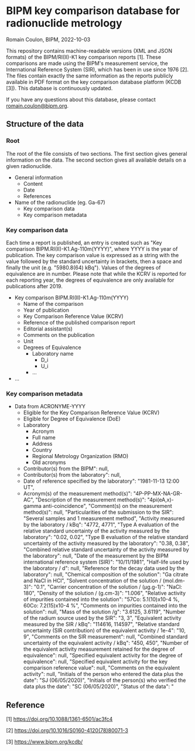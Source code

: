 # BIPM key comparison database for radionuclide metrology

Romain Coulon, BIPM, 2022-10-03

This repository contains machine-readable versions (XML and JSON formats) of the BIPM/RI(II)-K1 key comparison reports [1].
These comparisons are made using the BIPM's measurement service, the International Reference System (SIR), which has been in use since 1976 [2].
The files contain exactly the same information as the reports publicly available in PDF format on the key comparison database platform (KCDB [3]). This database is continuously updated.

If you have any questions about this database, please contact romain.coulon@bipm.org.

## Structure of the data

### Root 

The root of the file consists of two sections. The first section gives general information on the data. The second section gives all available details on a given radionuclide.

* General information
  - Content
  - Date
  - References
* Name of the radionuclide (eg. Ga-67)
  - Key comparison data
  - Key comparison metadata

### Key comparison data

Each time a report is published, an entry is created such as "Key comparison BIPM.RI(II)-K1.Ag-110m(YYYY)", where YYYY is the year of publication. The key comparison value is expressed as a string with the value followed by the standard uncertainty in brackets, then a space and finally the unit (e.g. "5980.8(64) kBq"). Values of the degrees of equivalence are in number. Please note that while the KCRV is reported for each reporting year, the degrees of equivalence are only available for publications after 2019. 

* Key comparison BIPM.RI(II)-K1.Ag-110m(YYYY)
  - Name of the comparison
  - Year of publication
  - Key Comparison Reference Value (KCRV)
  - Reference of the published comparison report
  - Editorial assistant(s)
  - Comments on the publication
  - Unit
  - Degrees of Equivalence
    - Laboratory name
      - D_i
      - U_i
    - ...
*  ... 

### Key comparison metadata





* Data from ACRONYME-YYYY
  - Eligible for the Key Comparison Reference Value (KCRV)
  - Eligible for Degree of Equivalence (DoE)
  - Laboratory
    - Acronym
    - Full name
    - Address
    - Country
    - Regional Metrology Organization (RMO)
    - Old acronyms
  - Contributor(s) from the BIPM": null,
  - Contributor(s) from the laboratory": null,
  - Date of reference specified by the laboratory": "1981-11-13 12:00 UT",
  - Acronym(s) of the measurement method(s)": "4P-PP-MX-NA-GR-AC",
        "Description of the measurement method(s)": "4pi(eA,x)-gamma anti-coincidence",
        "Comment(s) on the measurement method(s)": null,
        "Particularities of the submission to the SIR": "Several samples and 1 measurement method",
        "Activity measured by the laboratory / kBq": "4772, 4771",
        "Type A evaluation of the relative standard uncertainty of the activity measured by the laboratory": "0.02, 0.02",
        "Type B evaluation of the relative standard uncertainty of the activity measured by the laboratory": "0.38, 0.38",
        "Combined relative standard uncertainty of the activity measured by the laboratory": null,
        "Date of the measurement by the BIPM international reference system (SIR)": "10/11/1981",
        "Half-life used by the laboratory / d": null,
        "Reference for the decay data used by the laboratory": null,
        "Chemical composition of the solution": "Ga citrate and NaCl in HCl",
        "Solvent concentration of the solution / (mol.dm-3)": "0.1",
        "Carrier concentration of the solution / (µg.g-1)": "NaCl: 180",
        "Density of the solution / (g.cm-3)": "1.006",
        "Relative activity of impurities contained into the solution": "57Co: 5.1(10)x10-4 %, 60Co: 7.2(15)x10-4 %",
        "Comments on impurities contained into the solution": null,
        "Mass of the solution /g": "3.6125, 3.6119",
        "Number of the radium source used by the SIR": "3, 3",
        "Equivalent activity measured by the SIR / kBq": "114616, 114597",
        "Relative standard uncertainty (SIR contribution) of the equivalent activity / 1e-4": "10, 9",
        "Comments on the SIR measurement": null,
        "Combined standard uncertainty of the equivalent activity / kBq": "450, 450",
        "Number of the equivalent activity measurement retained for the degree of equivalence": null,
        "Specified equivalent activity for the degree of equivalence": null,
        "Specified equivalent activity for the key comparison reference value": null,
        "Comments on the equivalent activity": null,
        "Initials of the person who entered the data plus the date": "SJ (06/05/2020)",
        "Initials of the person(s) who verified the data plus the date": "SC (06/05/2020)",
        "Status of the data": "

## Reference

[1] https://doi.org/10.1088/1361-6501/ac3fc4

[2] https://doi.org/10.1016/S0160-4120(78)80071-3

[3] https://www.bipm.org/kcdb/
